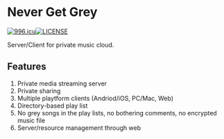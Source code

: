 # Never Get Grey

[![996.icu](https://img.shields.io/badge/link-996.icu-red.svg)](https://996.icu)[![LICENSE](https://img.shields.io/badge/license-NPL%20(The%20996%20Prohibited%20License)-blue.svg)](https://github.com/996icu/996.ICU/blob/master/LICENSE)

Server/Client for private music cloud.

## Features

1. Private media streaming server
2. Private sharing
3. Multiple playtform clients (Andriod/iOS, PC/Mac, Web)
4. Directory-based play list
5. No grey songs in the play lists, no bothering comments, no encrypted music file
6. Server/resource management through web

